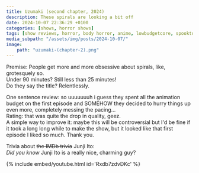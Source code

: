 ```yaml
---
title: Uzumaki (second chapter, 2024)
description: These spirals are looking a bit off
date: 2024-10-07 22:36:29 +0100
categories: [shows, horror shows]
tags: [show reviews, horror, body horror, anime, lowbudgetcore, spooktober 2024, jaypeg horror, long hair is scary, they say the title]
media_subpath: "/assets/img/posts/2024-10-07/"
image:
    path: "uzumaki-(chapter-2).png"
---
```

<span class="reviewsection">Premise:</span> People get more and more obsessive about spirals, like, grotesquely so.<br/>
<span class="reviewsection">Under 90 minutes?</span> Still less than 25 minutes!<br/>
<span class="reviewsection">Do they say the title?</span> Relentlessly.

<span class="reviewsection">One sentence review:</span> so uuuuuuuh i guess they spent all the animation budget on the first episode and SOMEHOW they decided to hurry things up even more, completely messing the pacing...<br/>
<span class="reviewsection">Rating:</span> that was quite the drop in quality, geez.<br/>
<span class="reviewsection">A simple way to improve it:</span> maybe this will be controversial but I'd be fine if it took a long long while to make the show, but it looked like that first episode I liked so much. Thank you.

<span class="reviewsection">Trivia about ~~the IMDb trivia~~ Junji Ito:</span><br/>
*Did you know* Junji Ito is a really nice, charming guy?

{% include embed/youtube.html id='Rxdb7zdvDKc' %}